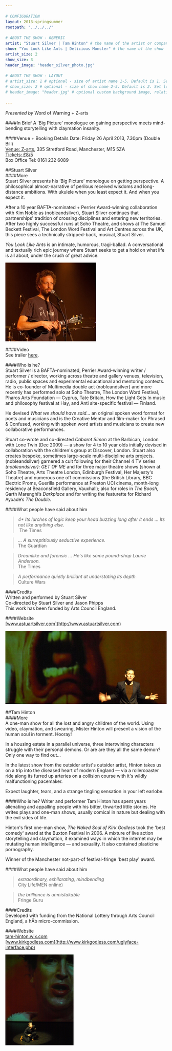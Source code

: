 ```yaml
---

# CONFIGURATION
layout: 2013-springsummer
rootpath: "../../../"

# ABOUT THE SHOW - GENERIC
artist: "Stuart Silver | Tam Hinton" # the name of the artist or company
show: "You Look Like Ants | Delicious Monster" # the name of the show
artist_size: 2
show_size: 3
header_image: "header_silver_photo.jpg"

# ABOUT THE SHOW - LAYOUT
# artist_size: 1 # optional - size of artist name 1-5. Default is 1. Set longer names to lower values
# show_size: 2 # optional - size of show name 2-5. Default is 2. Set longer names to lower values
# header_image: "header.jpg" # optional custom background image, relative to current page

---
```

*Presented by* Word of Warning + Z-arts      

####In Brief
A 'Big Picture' monologue on gaining perspective meets mind-bending storytelling with claymation insanity.    
        
####Venue + Booking Details
Date: Friday 26 April 2013, 7.30pm (Double Bill)   
[Venue: Z-arts](http://www.z-arts.org/about-us/getting-here/), 335 Stretford Road, Manchester, M15 5ZA    
[Tickets: £8/5](http://www.z-arts.org/events/wow-april/)    
Box Office Tel: 0161 232 6089     
        
##Stuart Silver    
####More    
Stuart Silver presents his ‘Big Picture’ monologue on getting perspective. A philosophical almost-narrative of perilous received wisdoms and long-distance ambitions. With ukulele when you least expect it. And when you expect it.    
        
After a 10 year BAFTA-nominated + Perrier Award-winning collaboration with Kim Noble as (nobleandsilver), Stuart Silver continues that partnerships' tradition of crossing disciplines and entering new territories. After two highly successful runs at Soho Theatre, and shows at The Samuel Beckett Festival, The London Word Festival and Art Centres across the UK, this piece sees a technically stripped-back, musical, Stuart Silver.
       
*You Look Like Ants* is an intimate, humorous, tragi-ballad. A conversational and textually rich epic journey where Stuart seeks to get a hold on what life is all about, under the crush of great advice.    
        
![Stuart Silver](stu.jpg)   

####Video    
See trailer [here](http://vimeo.com/32173929).    
    
####Who is he?    
Stuart Silver is a BAFTA-nominated, Perrier Award-winning writer / performer / director, working across theatre and gallery venues, television, radio, public spaces and experimental educational and mentoring contexts. He is co-founder of Multimedia double act (nobleandsilver) and more recently has performed solo at Soho Theatre, The London Word Festival, Pharos Arts Foundation — Cyprus, Tate Britain, How the Light Gets In music and philosophy festival at Hay, and Anti site-specific festival — Finland.    
     
He devised *What we should have said...* an original spoken word format for poets and musicians and is the Creative Mentor and film-maker for Phrased & Confused, working with spoken word artists and musicians to create new collaborative performances.    
     
Stuart co-wrote and co-directed *Cabaret Simon* at the Barbican, London with Lone Twin (Dec 2009) — a show for 4 to 10 year olds initially devised in collaboration with the children's group at Discover, London. Stuart also creates bespoke, sometimes large-scale multi-discipline arts projects.         
(nobleandsilver) garnered a cult following for their Channel 4 TV series *(nobleandsiver): GET OF ME* and for three major theatre shows (shown at Soho Theatre, Arts Theatre London, Edinburgh Festival, Her Majesty's Theatre) and numerous one off commissions (the British Library, BBC Electric Proms, Guerilla performance at Preston UCI cinema, month-long residency at Beaconsfield Gallery, Vauxhall); also for roles in *The Boosh*, Garth Marenghi’s *Darkplace* and for writing the featurette for Richard Ayoade’s *The Double.*    

####What people have said about him     
>*4\* Its lurches of logic keep your head buzzing long after it ends ... Its not like anything else.*<br> The Times    
      
>*... A surreptitiously seductive experience.*<br>The Guardian    
      
>*Dreamlike and forensic ... He's like some pound-shop Laurie Anderson.*<br>The Times    
       
>*A performance quietly brilliant at understating its depth.*<br>Culture Wars    
       
####Credits    
Written and performed by Stuart Silver    
Co-directed by Stuart Silver and Jason Phipps     
This work has been funded by Arts Council England.     
        
####Website    
[www.astuartsilver.com](http://www.astuartsilver.com)    
         
![Tam Hinton](header_hinton_photo.jpg)    
           
##Tam Hinton    
####More    
A one-man show for all the lost and angry children of the world. Using video, claymation, and swearing, Mister Hinton will present a vision of the human soul in torment. Hooray!    

In a housing estate in a parallel universe, three intertwining characters struggle with their personal demons. Or are are they all the same demon? Only one way to find out...    
  
In the latest show from the outsider artist's outsider artist, Hinton takes us on a trip into the diseased heart of modern England — via a rollercoaster ride along its furred up arteries on a collision course with it's wildly malfunctioning pacemaker.    
        
Expect laughter, tears, and a strange tingling sensation in your left earlobe.    
       
####Who is he?
Writer and performer Tam Hinton has spent years alienating and appalling people with his bitter, thwarted little stories. He writes plays and one-man shows, usually comical in nature but dealing with the evil sides of life.    

Hinton's first one-man show, *The Naked Soul of Kirk Godless* took the 'best comedy' award at the Buxton Festival in 2006. A mixture of live action storytelling and claymation, it examined ways in which the internet may be mutating human intelligence — and sexuality. It also contained plasticine pornography.     

Winner of the Manchester not-part-of festival-fringe 'best play' award.    
          
####What people have said about him     
>*extraordinary, exhilarating, mindbending*<br> City Life/MEN online)    
           
>*the brilliance is unmistakable*<br>Fringe Guru    
           
####Credits    
Developed with funding from the National Lottery through Arts Council England, a hÅb micro-commission.    
          
####Website    
[tam-hinton.wix.com](http://tam-hinton.wix.com/tamsvan)    
[www.kirkgodless.com](http://www.kirkgodless.com/uglyface-interface.php)    

![Tam Hinton](TamHinton.jpg)
